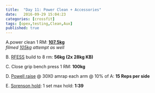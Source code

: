 ```yaml
---
title:  "Day 11: Power Clean + Accessories"
date:   2016-09-29 15:04:23
categories: [crossfit]
tags: [opex,testing,Clean,Aux]
published: true
---
```

A.power clean 1 RM: [**107.5kg**][film1]  
_filmed [105kg][film2] attempt as well_

B. [RFESS](http://www.youtube.com/watch?v=i6a0MwviAXU) build to 8 rm: **56kg (2x 28kg KB)**  

C. Close grip bench press 1 RM: **100kg**  

D. [Powell raise](http://www.youtube.com/watch?v=14qsSIPp0vg) @ 30X0 amrap each arm @ 10% of A: **15 Reps per side**  

E. [Sorenson hold](http://www.youtube.com/watch?v=G93cNF8gl4o): 1 set max hold: **1:39**  

[film1]: http://www.goo.gl/photos/KH17qMbtopgMvvie7
[film2]: http://www.goo.gl/photos/Lrz4yq4H4rMJYcXn8
